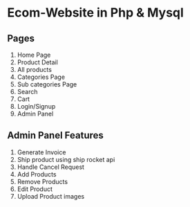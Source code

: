 # Ecom-Website in Php & Mysql

## Pages
1. Home Page
2. Product Detail
3. All products
4. Categories Page
5. Sub categories Page
6. Search
7. Cart 
8. Login/Signup
9. Admin Panel

## Admin Panel Features
1. Generate Invoice
2. Ship product using ship rocket api
3. Handle Cancel Request
4. Add Products
5. Remove Products
6. Edit Product
7. Upload Product images








